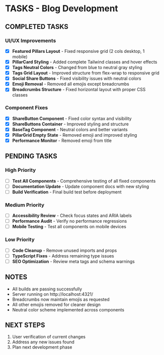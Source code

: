 # TASKS - Blog Development

## COMPLETED TASKS

### UI/UX Improvements
- [x] **Featured Pillars Layout** - Fixed responsive grid (2 cols desktop, 1 mobile)
- [x] **PillarCard Styling** - Added complete Tailwind classes and hover effects
- [x] **Tags Neutral Colors** - Changed from blue to neutral gray styling
- [x] **Tags Grid Layout** - Improved structure from flex-wrap to responsive grid
- [x] **Social Share Buttons** - Fixed visibility issues with neutral colors
- [x] **Emoji Removal** - Removed all emojis except breadcrumbs
- [x] **Breadcrumbs Structure** - Fixed horizontal layout with proper CSS classes

### Component Fixes
- [x] **ShareButton Component** - Fixed color syntax and visibility
- [x] **ShareButtons Container** - Improved styling and structure
- [x] **BaseTag Component** - Neutral colors and better variants
- [x] **PillarGrid Empty State** - Removed emoji and improved styling
- [x] **Performance Monitor** - Removed emoji from title

## PENDING TASKS

### High Priority
- [ ] **Test All Components** - Comprehensive testing of all fixed components
- [ ] **Documentation Update** - Update component docs with new styling
- [ ] **Build Verification** - Final build test before deployment

### Medium Priority
- [ ] **Accessibility Review** - Check focus states and ARIA labels
- [ ] **Performance Audit** - Verify no performance regressions
- [ ] **Mobile Testing** - Test all components on mobile devices

### Low Priority
- [ ] **Code Cleanup** - Remove unused imports and props
- [ ] **TypeScript Fixes** - Address remaining type issues
- [ ] **SEO Optimization** - Review meta tags and schema warnings

## NOTES

- All builds are passing successfully
- Server running on http://localhost:4321/
- Breadcrumbs now maintain emojis as requested
- All other emojis removed for cleaner design
- Neutral color scheme implemented across components

## NEXT STEPS

1. User verification of current changes
2. Address any new issues found
3. Plan next development phase
